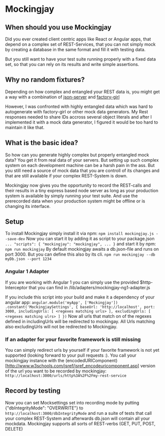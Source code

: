 # Mockingjay

## When should you use Mockingjay
Did you ever created client centric apps like
React or Angular apps, that depend on a complex
set of REST-Services, that you can not simply
mock by creating a database in the same format
and fill it with testing data.

But you still want to have your test suite running
properly with a fixed data set, so that you
can rely on its results and write simple assertions.


## Why no random fixtures?
Depending on how complex and entangled your REST
data is, you might get a way with a combination
of [json-server](https://github.com/typicode/json-server)
and [factory-girl](https://github.com/aexmachina/factory-girl)

However, I was confronted with highly entangled data
which was hard to autogenerate with factory-girl or other
mock data generators. My Rest responses needed to
share IDs accross several object literals and after
I implemented it with a mock data generator, I figured
it would be too hard to maintain it like that.

## What is the basic idea?
So how can you generate highly complex but properly entangled
mock data? You get it from real data of your servers.
But setting up such complex system on each development machine
can be a harsh pain in the ass. But you still need a source of
mock data that you are controll of its changes and that are still
available if your complex REST-System is down.

Mockingjay now gives you the opportunity to record
the REST-calls and their results in a tiny express based
node server as long as your production system is available
by simply running your test suite.
And use the prerecorded data when your production system
might be offline or is changing its interface.

## Setup

To install Mockingjay simply install it via npm:
`
npm install mockingjay.js --save-dev
`
Now you can start it by adding it as script to your package.json
`
...
"scripts": {
    "mockingjay": "mockingjay",
    ...
}
`
and start it by npm:
`
npm run mockingjay
`
By default mockingjay awaits a db.json-file and
runs on port 3000. But you can define this also
by its cli.
`
npm run mockingjay --db myDb.json --port 1234
`


### Angular 1 Adapter
If you are working with Angular 1 you
can simply use the provided $http-Interceptor
that you can find in
<mockingjay installation dir>/lib/adapters/mockingjay-ng1-adapter.js

If you include this script into your build and
make it a dependency of your angular app:
`
angular.module('myApp', ['Mockingjay'])
    .constant('MockingjaySettings', {
            baseUrl: 'http://localhost',
            port: 3000,
            includingUrls: [
               <regexes matching urls>
            ],
            excludingUrls: [
                <regexes matching ulrs>
            ]
    })
`
Now all urls that match on of the regexes defined
in includingUrls will be redirected to mockingay.
All Urls matching also excludingUrls will not be
redirected to Mockingjay.

### If an adapter for your favorite framework is still missing
You can simply redirect urls by yourself if your
favorite framework is not yet supported (looking forward
to your pull requests :).
You call your mockingjay instance with the (encodedURIComponent)[http://www.w3schools.com/jsref/jsref_encodeuricomponent.asp]
version of the url you want to be recorded by mockingjay:
`
http://localhost:3000/urls/http%3A%2F%2Fmy-rest-service
`

## Record by testing
Now you can set Mocksettings set into recording
mode by putting {"dbIntegrityMode": "OVERWRITE"}
to
`
http://localhost:3000/dbIntegrityMode
`
and run a suite of tests that call your complex
REST-System and afterwards db.json will contain
all your mockdata. Mockingjay supports all sorts
of REST-verbs (GET, PUT, POST, DELETE)



